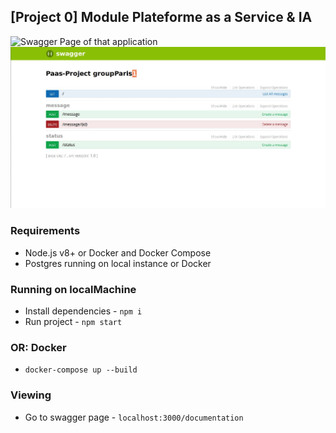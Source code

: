 ## [Project 0] Module Plateforme as a Service & IA 

<img
    alt="Swagger Page of that application"
    title="Swagger Page of that application" />
![alt text](img/Capture.JPG)
### Requirements

* Node.js v8+ or Docker and Docker Compose
* Postgres running on local instance or Docker

### Running on localMachine

* Install dependencies - `npm i`
* Run project - `npm start`

### OR: Docker

* `docker-compose up --build`

### Viewing

* Go to swagger page - `localhost:3000/documentation`
